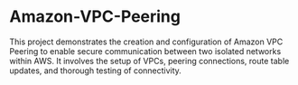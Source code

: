 # Amazon-VPC-Peering
This project demonstrates the creation and configuration of Amazon VPC Peering to enable secure communication between two isolated networks within AWS. It involves the setup of VPCs, peering connections, route table updates, and thorough testing of connectivity.
